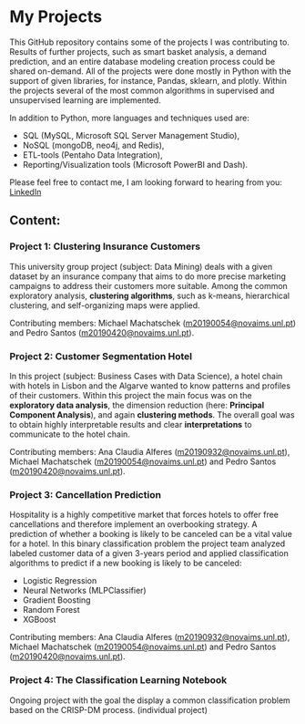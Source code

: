 # My Projects

This GitHub repository contains some of the projects I was contributing to. Results of further projects, such as smart basket analysis, a demand prediction, and an entire database modeling creation process could be shared on-demand. All of the projects were done mostly in Python with the support of given libraries, for instance, Pandas, sklearn, and plotly. Within the projects several of the most common algorithms in supervised and unsupervised learning are implemented.

In addition to Python, more languages and techniques used are: 
- SQL (MySQL, Microsoft SQL Server Management Studio), 
- NoSQL (mongoDB, neo4j, and Redis), 
- ETL-tools (Pentaho Data Integration),
- Reporting/Visualization tools (Microsoft PowerBI and Dash).  

Please feel free to contact me, I am looking forward to hearing from you: [LinkedIn](https://www.linkedin.com/in/lennart-dangers-6a6413169/)

## Content: 

### Project 1: Clustering Insurance Customers

This university group project (subject: Data Mining) deals with a given dataset by an insurance company that aims to do more precise marketing campaigns to address their customers more suitable. Among the common exploratory analysis, **clustering algorithms**, such as k-means, hierarchical clustering, and self-organizing maps were applied. 

Contributing members: Michael Machatschek (m20190054@novaims.unl.pt) and Pedro Santos (m20190420@novaims.unl.pt).

### Project 2: Customer Segmentation Hotel

In this project (subject: Business Cases with Data Science), a hotel chain with hotels in Lisbon and the Algarve wanted to know patterns and profiles of their customers. Within this project the main focus was on the **exploratory data analysis**, the dimension reduction (here: **Principal Component Analysis**), and again **clustering methods**. The overall goal was to obtain highly interpretable results and clear **interpretations** to communicate to the hotel chain.

Contributing members: Ana Claudia Alferes (m20190932@novaims.unl.pt), Michael Machatschek (m20190054@novaims.unl.pt) and Pedro Santos (m20190420@novaims.unl.pt).

### Project 3: Cancellation Prediction 

Hospitality is a highly competitive market that forces hotels to offer free cancellations and therefore implement an overbooking strategy. A prediction of whether a booking is likely to be canceled can be a vital value for a hotel. In this binary classification problem the project team analyzed labeled customer data of a given 3-years period and applied classification algorithms to predict if a new booking is likely to be canceled:

- Logistic Regression 
- Neural Networks (MLPClassifier) 
- Gradient Boosting
- Random Forest 
- XGBoost

Contributing members: Ana Claudia Alferes (m20190932@novaims.unl.pt), Michael Machatschek (m20190054@novaims.unl.pt) and Pedro Santos (m20190420@novaims.unl.pt).

### Project 4: The Classification Learning Notebook

Ongoing project with the goal the display a common classification problem based on the CRISP-DM process. (individual project)
